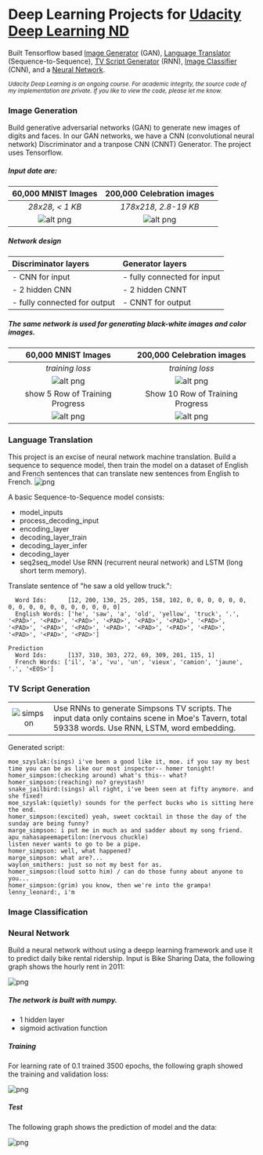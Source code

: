 # Deep Learning Projects for [Udacity Deep Learning ND](https://classroom.udacity.com/nanodegrees/nd101/syllabus/core-curriculum)
Built Tensorflow based [Image Generator](#GAN) (GAN), [Language Translator](#LT) (Sequence-to-Sequence), [TV Script Generator](#TVSG) (RNN), [Image Classifier](#IC) (CNN), and a [Neural Network](#NN).

<sub>*Udacity Deep Learning is an ongoing course. For academic integrity, the source code of my implementation are private. If you like to view the code, please let me know.*</sub>

<a id='GAN'></a>
### Image Generation

Build generative adversarial networks (GAN) to generate new images of digits and faces. In our GAN networks, we have a CNN (convolutional neural network) Discriminator and a tranpose CNN (CNNT) Generator. The project uses Tensorflow.  

##### Input date are:

| 60,000 MNIST Images      | 200,000 Celebration images  |
|:---------------------------------------------:|:---------------------------------------------:|
|   *28x28, < 1 KB* | *178x218, 2.8-19 KB* |
| ![alt png](images/mnist.png?raw=true "25 mnist digits") | ![alt png](images/celeb.png?raw=true "25 celebrate digits") |

##### Network design 
 
| Discriminator layers | Generator layers |
|:-------------------- |:------------------|
| - CNN for input  |  - fully connected for input |
| - 2 hidden CNN  | - 2 hidden CNNT | 
| - fully connected for output | - CNNT for output |

##### The same network is used for generating black-white images and color images.

| 60,000 MNIST Images      | 200,000 Celebration images  |
|:------------------------:|:-----------------------------:|
| *training loss* | *training loss* |
| ![alt png](images/mnist_tloss.png?raw=true)  | ![alt png](images/celeb_tloss.png?raw=true) |
| show 5  Row of Training Progress | Show 10 Row of Training Progress |
|  ![alt png](images/mnist_progress.png?raw=true) | ![alt png](images/celeb_progress.png?raw=true) |

<a id='LT'></a>
### Language Translation

This project is an excise of neural network machine translation. Build a sequence to sequence model, then train the model on a dataset of English and French sentences that can translate new sentences from English to French.
![png](images/seq2seq.png)

A basic Sequence-to-Sequence model consists:
* model_inputs
* process_decoding_input
* encoding_layer
* decoding_layer_train
* decoding_layer_infer
* decoding_layer
* seq2seq_model
Use RNN (recurrent neural network) and LSTM (long short term memory). 

Translate sentence of "he saw a old yellow truck.":

``` Input
  Word Ids:      [12, 200, 130, 25, 205, 158, 102, 0, 0, 0, 0, 0, 0, 0, 0, 0, 0, 0, 0, 0, 0, 0, 0, 0]
  English Words: ['he', 'saw', 'a', 'old', 'yellow', 'truck', '.', '<PAD>', '<PAD>', '<PAD>', '<PAD>', '<PAD>', '<PAD>', '<PAD>', '<PAD>', '<PAD>', '<PAD>', '<PAD>', '<PAD>', '<PAD>', '<PAD>', '<PAD>', '<PAD>', '<PAD>']

Prediction
  Word Ids:      [137, 310, 303, 272, 69, 309, 201, 115, 1]
  French Words: ['il', 'a', 'vu', 'un', 'vieux', 'camion', 'jaune', '.', '<EOS>']
```

<a id='TVSG'></a>
### TV Script Generation

|      |       |
|:----:|:-----|
| ![simpson](images/simpsons.jpg) | Use RNNs to generate Simpsons TV scripts. The input data only contains scene in Moe's Tavern, total 59338 words. Use RNN, LSTM, word embedding. |

Generated script:

```
moe_szyslak:(sings) i've been a good like it, moe. if you say my best time you can be as like our most inspector-- homer tonight!
homer_simpson:(checking around) what's this-- what?
homer_simpson:(reaching) no? greystash!
snake_jailbird:(sings) all right, i've been seen at fifty anymore. and she fixed!
moe_szyslak:(quietly) sounds for the perfect bucks who is sitting here the end.
homer_simpson:(excited) yeah, sweet cocktail in those the day of the sunday are being funny?
marge_simpson: i put me in much as and sadder about my song friend.
apu_nahasapeemapetilon:(nervous chuckle)
listen never wants to go to be a pipe.
homer_simpson: well, what happened?
marge_simpson: what are?...
waylon_smithers: just so not my best for as.
homer_simpson:(loud sotto him) / can do those funny about anyone to you...
homer_simpson:(grim) you know, then we're into the grampa!
lenny_leonard:, i'm
```

<a id='IC'></a>
### Image Classification

<a id='NN'></a>
### Neural Network

Build a neural network without using a deepp learning framework and use it to predict daily bike rental ridership. 
Input is Bike Sharing Data, the following graph shows the hourly rent in 2011:

![png](images/nn_input.png)

##### The network is built with numpy. 
* 1 hidden layer 
* sigmoid activation function

##### Training
For learning rate of 0.1 trained 3500 epochs, the following graph showed the training and validation loss:

![png](images/nn_loss.png)

##### Test
The following graph shows the prediction of model and the data:

![png](images/nn_predict.png)
